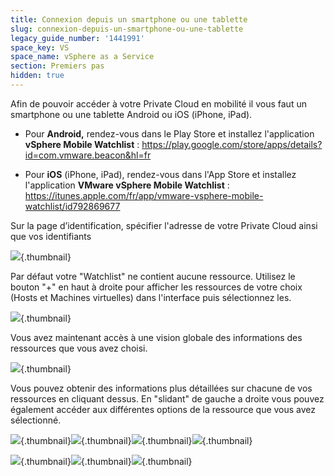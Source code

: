 ```yaml
---
title: Connexion depuis un smartphone ou une tablette
slug: connexion-depuis-un-smartphone-ou-une-tablette
legacy_guide_number: '1441991'
space_key: VS
space_name: vSphere as a Service
section: Premiers pas
hidden: true
---
```





Afin de pouvoir accéder à votre Private Cloud en mobilité il vous faut un smartphone ou une tablette Android ou iOS (iPhone, iPad).

- Pour **Android,** rendez-vous dans le Play Store et installez l'application **vSphere Mobile Watchlist** : <https://play.google.com/store/apps/details?id=com.vmware.beacon&hl=fr>

<!-- -->

- Pour **iOS** (iPhone, iPad), rendez-vous dans l'App Store et installez l'application **VMware vSphere Mobile Watchlist** : <https://itunes.apple.com/fr/app/vmware-vsphere-mobile-watchlist/id792869677>

Sur la page d’identification, spécifier l'adresse de votre Private Cloud ainsi que vos identifiants

![](images/Screenshot_20161123-160937.png){.thumbnail}

Par défaut votre "Watchlist" ne contient aucune ressource. Utilisez le bouton "+" en haut à droite pour afficher les ressources de votre choix (Hosts et Machines virtuelles) dans l'interface puis sélectionnez les.

![](images/Screenshot_20161123-161509.png){.thumbnail}

Vous avez maintenant accès à une vision globale des informations des ressources que vous avez choisi.

![](images/Screenshot_20161123-161610.png){.thumbnail}

Vous pouvez obtenir des informations plus détaillées sur chacune de vos ressources en cliquant dessus. En "slidant" de gauche a droite vous pouvez également accéder aux différentes options de la ressource que vous avez sélectionné.

![](images/Screenshot_20161123-161649.png){.thumbnail}![](images/Screenshot_20161123-163017.png){.thumbnail}![](images/Screenshot_20161123-163023.png){.thumbnail}![](images/Screenshot_20161123-163031.png){.thumbnail}

![](images/Screenshot_20161123-161621.png){.thumbnail}![](images/Screenshot_20161123-163041.png){.thumbnail}![](images/Screenshot_20161123-163047.png){.thumbnail}
